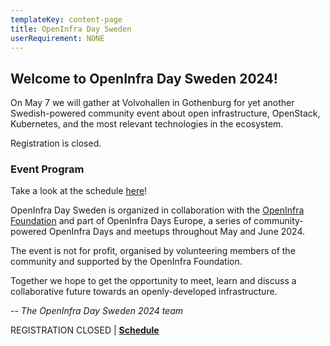 ```yaml
---
templateKey: content-page
title: OpenInfra Day Sweden
userRequirement: NONE
---
```

## Welcome to OpenInfra Day Sweden 2024!

On May 7 we will gather at Volvohallen in Gothenburg for yet another Swedish-powered community event about open infrastructure, OpenStack, Kubernetes, and the most relevant technologies in the ecosystem.

Registration is closed. 

### Event Program

Take a look at the schedule [here](https://www.oidsweden2024.se/schedule)!

OpenInfra Day Sweden is organized in collaboration with the [OpenInfra Foundation](https://openinfra.dev) and part of OpenInfra Days Europe, a series of community-powered OpenInfra Days and meetups throughout May and June 2024.

The event is not for profit, organised by volunteering members of the community and supported by the OpenInfra Foundation.

Together we hope to get the opportunity to meet, learn and discuss a collaborative future towards an openly-developed infrastructure.

\-- *The OpenInfra Day Sweden 2024 team*

REGISTRATION CLOSED | **[Schedule](https://www.oidsweden2024.se/schedule)**